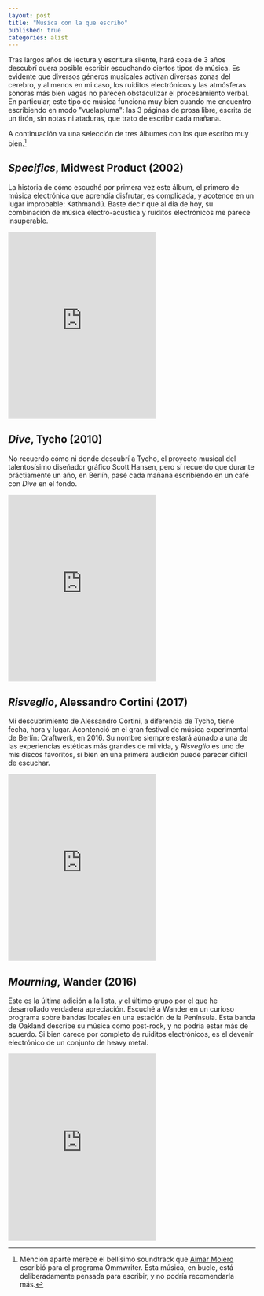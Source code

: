 ```yaml
---
layout: post
title: "Musica con la que escribo"
published: true
categories: alist
---
```


Tras largos años de lectura y escritura silente, hará cosa de 3 años descubrí quera posible escribir escuchando ciertos tipos de música. Es evidente que diversos géneros musicales activan diversas zonas del cerebro, y al menos en mi caso, los ruiditos electrónicos y las atmósferas sonoras más bien vagas no parecen obstaculizar el procesamiento verbal. En particular, este tipo de música funciona muy bien cuando me encuentro escribiendo en modo "vuelapluma": las 3 páginas de prosa libre, escrita de un tirón, sin notas ni ataduras, que trato de escribir cada mañana.

A continuación va una selección de tres álbumes con los que escribo muy bien.[^1] 


## *Specifics*, Midwest Product (2002) 


La historia de cómo escuché por primera vez este álbum, el primero de música electrónica que aprendía disfrutar, es complicada, y acotence en un lugar improbable: Kathmandú. Baste decir que al día de hoy, su combinación de música electro-acústica y ruiditos electrónicos me parece insuperable. 

<iframe src="https://open.spotify.com/embed/album/5oP1tvOxMIdLoR41ZLMJjB" width="300" height="380" frameborder="0" allowtransparency="true" allow="encrypted-media"></iframe>

## *Dive*, Tycho (2010)

No recuerdo cómo ni donde descubrí a Tycho, el proyecto musical del talentosísimo diseñador gráfico Scott Hansen, pero sí recuerdo que durante práctiamente un año, en Berlín, pasé cada mañana escribiendo en un café con *Dive* en el fondo. 

<iframe src="https://open.spotify.com/embed/album/3I3PmRvn5iFY8i6zzvEcci" width="300" height="380" frameborder="0" allowtransparency="true" allow="encrypted-media"></iframe>

## *Risveglio*, Alessandro Cortini (2017)

Mi descubrimiento de Alessandro Cortini, a diferencia de Tycho, tiene fecha, hora y lugar. Acontenció en el gran festival de música experimental de Berlín: Craftwerk, en 2016. Su nombre siempre estará aúnado a una de las experiencias estéticas más grandes de mi vida, y *Risveglio* es uno de mis discos favoritos, si bien en una primera audición puede parecer difícil de escuchar. 

<iframe src="https://open.spotify.com/embed/album/5fAdZa0NA7lkx1SSH5i7OG" width="300" height="380" frameborder="0" align=center allowtransparency="true" allow="encrypted-media"></iframe>

## *Mourning*, Wander (2016)

Este es la última adición a la lista, y el último grupo por el que he desarrollado verdadera apreciación. Escuché a Wander en un curioso programa sobre bandas locales en una estación de la Península. Esta banda de Oakland describe su música como post-rock, y no podría estar más de acuerdo. Si bien carece por completo de ruiditos electrónicos, es el devenir electrónico de un conjunto de heavy metal.

<iframe src="https://open.spotify.com/embed/album/3eWTPMY6LRDLuLFIMTHf59" width="300" height="380" frameborder="0" allowtransparency="true" allow="encrypted-media"></iframe>

[^1]: Mención aparte merece el bellísimo soundtrack que [Aimar Molero](http://www.aimar-molero.com/OmmWriter ) escribió para el programa Ommwriter. Esta música, en bucle, está deliberadamente pensada para escribir, y no podría recomendarla más. 
